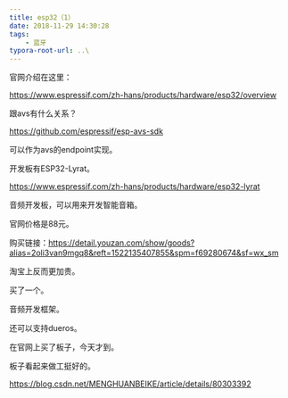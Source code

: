 ```yaml
---
title: esp32（1）
date: 2018-11-29 14:30:28
tags:
	- 蓝牙
typora-root-url: ..\
---
```




官网介绍在这里：

https://www.espressif.com/zh-hans/products/hardware/esp32/overview

跟avs有什么关系？

https://github.com/espressif/esp-avs-sdk

可以作为avs的endpoint实现。

开发板有ESP32-Lyrat。

https://www.espressif.com/zh-hans/products/hardware/esp32-lyrat

音频开发板，可以用来开发智能音箱。

官网价格是88元。

购买链接：https://detail.youzan.com/show/goods?alias=2oli3van9mgq8&reft=1522135407855&spm=f69280674&sf=wx_sm

淘宝上反而更加贵。

买了一个。



音频开发框架。

还可以支持dueros。



在官网上买了板子，今天才到。

板子看起来做工挺好的。



https://blog.csdn.net/MENGHUANBEIKE/article/details/80303392




